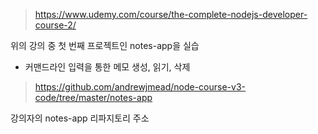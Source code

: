 > https://www.udemy.com/course/the-complete-nodejs-developer-course-2/


위의 강의 중 첫 번째 프로젝트인 notes-app을 실습
- 커맨드라인 입력을 통한 메모 생성, 읽기, 삭제 

> https://github.com/andrewjmead/node-course-v3-code/tree/master/notes-app

강의자의 notes-app 리파지토리 주소

